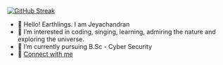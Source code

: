 [![GitHub Streak](https://streak-stats.demolab.com?user=Thomas-aang&theme=algolia&border_radius=10&mode=weekly)](https://git.io/streak-stats)

- 👋 Hello! Earthlings. I am Jeyachandran
- 👀 I’m interested in coding, singing, learning, admiring the nature and exploring the universe.
- 🌱 I’m currently pursuing B.Sc - Cyber Security
- 🔗 [Connect with me](https://linktr.ee/jey.official)

<!---
Thomas-aang/Thomas-aang is a ✨ special ✨ repository because its `README.md` (this file) appears on your GitHub profile.
You can click the Preview link to take a look at your changes.
--->
